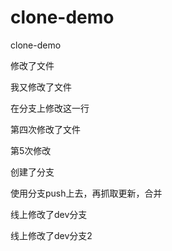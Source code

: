 # clone-demo
clone-demo

修改了文件

我又修改了文件

在分支上修改这一行

第四次修改了文件


第5次修改

创建了分支

使用分支push上去，再抓取更新，合并

线上修改了dev分支

线上修改了dev分支2
